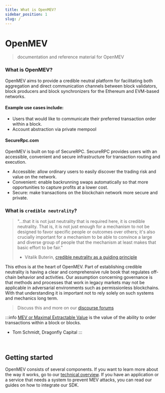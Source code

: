 ```yaml
---
title: What is OpenMEV?
sidebar_position: 1
slug: /
---
```


# OpenMEV

> documentation and reference material for OpenMEV

### What is OpenMEV?

OpenMEV aims to provide a credible neutral platform for facilitating both aggregation and direct communication channels between block validators, block producers and block synchronizers for the Ethereum and EVM-based networks.

#### Example use cases include:

-   Users that would like to communicate their preferred transaction order within a block.
-   Account abstraction via private mempool

#### SecureRpc.com

OpenMEV is built on top of SecureRPC. SecureRPC provides users with an accessible, convenient and secure infrastructure for transaction routing and execution.

-   Accessible: allow ordinary users to easily discover the trading risk and value on the network.
-   Convenient: enable backrunning swaps automatically so that more opportunities to capture profits at a lower cost.
-   Secure: make transactions on the blockchain network more secure and private.

### What is `credible neutrality`?

> "...that it is not just neutrality that is required here, it is credible neutrality. That is, it is not just enough for a mechanism to not be designed to favor specific people or outcomes over others; it's also crucially important for a mechanism to be able to convince a large and diverse group of people that the mechanism at least makes that basic effort to be fair."
>
> -   Vitalik Buterin, [credible neutrality as a guiding principle](https://nakamoto.com/credible-neutrality/)

This ethos is at the heart of OpenMEV. Part of establishing credible neutrality is having a clear and comprehensive rule book that regulates off-chain behavior and activities. Our assumption concerning governance is that methods and processes that work in legacy markets may not be applicable in adversarial environments such as permissionless blockchains. With that understanding it is important not to rely solely on such systems and mechanics long term.

> Discuss this and more on our [discourse forums](https://forums.manifoldfinance.com)

:::info [MEV or Maximal Extractable Value](https://medium.com/-research/we-live-in-a-mempool-backrunning-the-mev-crisis-a4ea0b493b05) is the value of the ability to order transactions within a block or blocks.

-   Tom Schmidt, Dragonfly Capital :::

<br />

## Getting started

OpenMEV consists of several components. If you want to learn more about the way it works, go to our [technical overview](/technical-reference/intro). If you have an application or a service that needs a system to prevent MEV attacks, you can read our guides on how to integrate our SDK.

